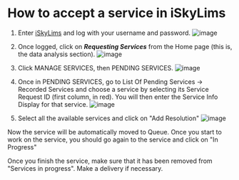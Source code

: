 # How to accept a service in iSkyLims

1. Enter [iSkyLims](https://iskylims.isciii.es/ "ISCIII's iSkyLims") and log with your username and password.
          ![image](https://github.com/BU-ISCIII/BU-ISCIII/assets/76519482/fbfed48d-c772-41f5-91dd-441ac33a7f56)

2. Once logged, click on **_Requesting Services_** from the Home page (this is, the data analysis section).
![image](https://github.com/BU-ISCIII/BU-ISCIII/assets/76519482/3a68b0ec-45ef-430a-90bb-8c4276fca974)

3. Click MANAGE SERVICES, then PENDING SERVICES.
![image](https://github.com/BU-ISCIII/BU-ISCIII/assets/76519482/efc8e7df-5aa2-4ed8-ac0b-ccbc96dc0312)

4. Once in PENDING SERVICES, go to List Of Pending Services -> Recorded Services and choose a service by selecting its Service Request ID (first column, in red). You will then enter the Service Info Display for that service.
![image](https://github.com/BU-ISCIII/BU-ISCIII/assets/76519482/9dc50b87-f4b4-4772-be8c-476ebecc2913)

5. Select all the available services and click on "Add Resolution"
![image](https://github.com/BU-ISCIII/BU-ISCIII/assets/76519482/a41e5581-5b49-4904-b56e-6902713fd987)

Now the service will be automatically moved to Queue. Once you start to work on the service, you should go again to the service and click on "In Progress"

Once you finish the service, make sure that it has been removed from "Services in progress". Make a delivery if necessary.
